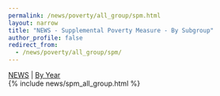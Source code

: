 ```yaml
---
permalink: /news/poverty/all_group/spm.html
layout: narrow
title: "NEWS - Supplemental Poverty Measure - By Subgroup"
author_profile: false
redirect_from: 
  - /news/poverty/all_group/spm/
---
```

<div>
<a href="../../../news.html">NEWS</a> | <a href="../opm.html">By Year</a><br>
{% include news/spm_all_group.html %}
</div>